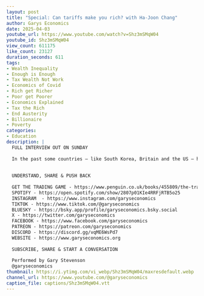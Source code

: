```yaml
---
layout: post
title: "Special: Can tariffs make you rich? with Ha-Joon Chang"
author: Garys Economics
date: 2025-04-03
youtube_url: https://www.youtube.com/watch?v=Shz3mSMqW04
youtube_id: Shz3mSMqW04
view_count: 611175
like_count: 23127
duration_seconds: 611
tags:
- Wealth Inequality
- Enough is Enough
- Tax Wealth Not Work
- Economics of Covid
- Rich get Richer
- Poor get Poorer
- Economics Explained
- Tax the Rich
- End Austerity
- Billionaire
- Poverty
categories:
- Education
description: |
  FULL INTERVIEW OUT ON SUNDAY
  
  In the past some countries – like South Korea, Britain and the US – have used tariffs to protect and foster nascent industries, and grow rich from the results. Can America's current experiment with protectionism work out the same way?
  
  
  UNDERSTAND, SHARE & PUSH BACK
  
  GET THE TRADING GAME - https://www.penguin.co.uk/books/455809/the-trading-game-by-stevenson-gary/9781802062731 
  SPOTIFY - https://open.spotify.com/show/2807p01KIe4RRFjRTB5o25
  INSTAGRAM  - https://www.instagram.com/garyseconomics
  TIKTOK - https://www.tiktok.com/@garyseconomics
  BLUESKY - https://bsky.app/profile/garyseconomics.bsky.social
  X - https://twitter.com/garyseconomics
  FACEBOOK - https://www.facebook.com/garyseconomics
  PATREON - https://patreon.com/garyseconomics
  DISCORD - https://discord.gg/vqME6WsPd7
  WEBSITE - https://www.garyseconomics.org
  
  SUBSCRIBE, SHARE & START A CONVERSATION
  
  Performed by Gary Stevenson
  @garyseconomics
thumbnail: https://i.ytimg.com/vi_webp/Shz3mSMqW04/maxresdefault.webp
channel_url: https://www.youtube.com/@garyseconomics
caption_file: captions/Shz3mSMqW04.vtt
---
```

